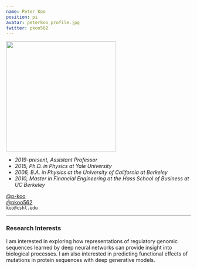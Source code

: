 ```yaml
---
name: Peter Koo
position: pi
avatar: peterkoo_profile.jpg
twitter: pkoo562
---
```


<img width="300" src="{{site.baseurl}}/images/people/{{page.avatar}}" data-action="zoom">

- _2019-present, Assistant Professor_ <br>
- _2015, Ph.D. in Physics at Yale University_ <br>
- _2006, B.A. in Physics at the University of California at Berkeley_ <br>
- _2010, Master in Financial Engineering at the Hass School of Business at UC Berkeley_

<a href="https://github.com/p-koo"><i class="fa fa-github"></i> @p-koo </a><br>
<a href="https://twitter.com/pkoo562"><i class="fa fa-twitter"></i> @pkoo562 </a><br>
<i class="fa fa-envelope-o"></i> `koo@cshl.edu`

<hr>

### Research Interests

I am interested in exploring how representations of regulatory genomic sequences learned by deep neural networks can provide insight into biological processes. I am also interested in predicting functional effects of mutations in protein sequences with deep generative models. 


&nbsp;
&nbsp;
&nbsp;
&nbsp;
&nbsp;
&nbsp;

